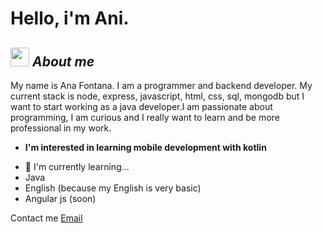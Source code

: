 # Hello, i'm Ani. 

## <img src="https://giphy.com/embed/Q59o6bIuzyrYT0ugB6" width="30px">&nbsp;***About me***

My name is Ana Fontana. I am a programmer and backend developer.
My current stack is node, express, javascript, html, css, sql, mongodb but I want to start working as a java developer.I am passionate about programming, 
I am curious and I really want to learn and be more professional in my work.
* **I'm interested in learning mobile development with kotlin**
- 🌱 I'm currently learning...
- Java
- English (because my English is very basic)
- Angular js (soon)

Contact me 
<a href="anafontana822@hotmail.com">Email</a>
